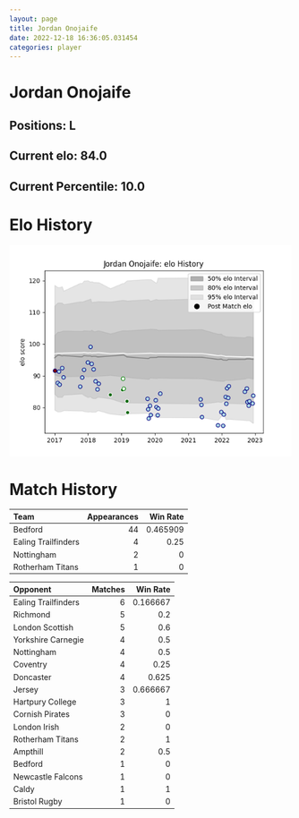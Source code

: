 ```yaml
---  
layout: page  
title: Jordan Onojaife  
date: 2022-12-18 16:36:05.031454  
categories: player  
---
```

# Jordan Onojaife

## Positions: L

## Current elo: 84.0

## Current Percentile: 10.0

# Elo History


![elo history](history_JordanOnojaife.png)
# Match History


| Team                |   Appearances |   Win Rate |
|:--------------------|--------------:|-----------:|
| Bedford             |            44 |   0.465909 |
| Ealing Trailfinders |             4 |   0.25     |
| Nottingham          |             2 |   0        |
| Rotherham Titans    |             1 |   0        |

| Opponent            |   Matches |   Win Rate |
|:--------------------|----------:|-----------:|
| Ealing Trailfinders |         6 |   0.166667 |
| Richmond            |         5 |   0.2      |
| London Scottish     |         5 |   0.6      |
| Yorkshire Carnegie  |         4 |   0.5      |
| Nottingham          |         4 |   0.5      |
| Coventry            |         4 |   0.25     |
| Doncaster           |         4 |   0.625    |
| Jersey              |         3 |   0.666667 |
| Hartpury College    |         3 |   1        |
| Cornish Pirates     |         3 |   0        |
| London Irish        |         2 |   0        |
| Rotherham Titans    |         2 |   1        |
| Ampthill            |         2 |   0.5      |
| Bedford             |         1 |   0        |
| Newcastle Falcons   |         1 |   0        |
| Caldy               |         1 |   1        |
| Bristol Rugby       |         1 |   0        |